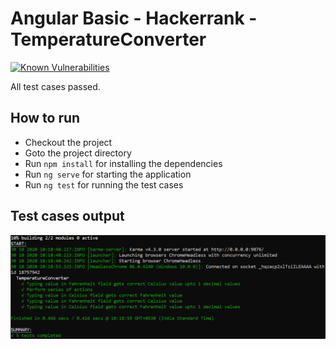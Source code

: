 # Angular Basic - Hackerrank - TemperatureConverter

<a href="https://snyk.io/test/github/davidarputharaj19/TemperatureConverter-Hackerrank?targetFile=package.json"><img src="https://snyk.io/test/github/davidarputharaj19/TemperatureConverter-Hackerrank/badge.svg?targetFile=package.json" alt="Known Vulnerabilities" data-canonical-src="https://snyk.io/test/github/davidarputharaj19/TemperatureConverter-Hackerrank?targetFile=package.json" style="max-width:100%;"></a>

All test cases passed.

<h2>How to run</h2>

<ul>
  <li>Checkout the project</li>
  <li>Goto the project directory</li>
  <li>Run <code>npm install</code> for installing the dependencies</li>
  <li>Run <code>ng serve</code> for starting the application</li>
  <li>Run <code>ng test</code> for running the test cases</li>
</ul>

<h2>Test cases output</h2>
<img src="ng-test result.PNG" alt="ng-test result"></img>

